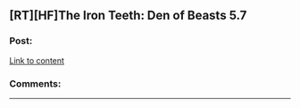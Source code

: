 ## [RT][HF]The Iron Teeth: Den of Beasts 5.7

### Post:

[Link to content](http://www.ironteethserial.com/dark-fantasy-story/online-story/den-beasts-5-7/)

### Comments:

---

